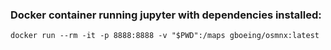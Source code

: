 ### Docker container running jupyter with dependencies installed:
```
docker run --rm -it -p 8888:8888 -v "$PWD":/maps gboeing/osmnx:latest
```